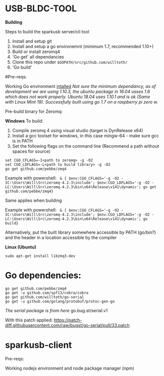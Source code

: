 # USB-BLDC-TOOL

**Building**

Steps to build the sparkusb server/cli tool

1) Install and setup git
2) Install and setup a go environemnt (minimum 1.7, recommended 1.10+)
3) Build or install zeromq4
4) 'Go get' all dependancies
5) Clone this repo under `$GOPATH/src/github.com/willtoth/`
6) 'Go build'

#Pre-reqs:

Working Go environment [intalled](https://golang.org/doc/install) 
*Not sure the minimum dependancy, as of development we are using 1.10.3, the ubuntu package in 16.04 usses 1.6 which does not work properly. Ubuntu 18.04 uses 1.10.1 and is ok (Same with Linux Mint 19). Successfully built using go 1.7 on a raspberry pi zero w.*

Pre-build binary for Zeromq:

**Windows**
To build:

1) Compile zeromq 4 using visual studio (target is DynRelease x64)
2) Install a gcc toolset for windows, in this case mingw-64 - make sure gcc is in PATH
3) Set the following flags on the command line (Recommend a path without spaces for source)

```
set CGO_CFLAGS=-I<path to zeromq> -g -O2
set CGO_LDFLAGS=-L<path to build library> -g -O2
go get github.com/pebbe/zmq4
```

Example with powershell: ` & { $env:CGO_CFLAGS='-g -O2 -IC:\Users\Will\Src\zeromq-4.2.3\include'; $env:CGO_LDFLAGS='-g -O2 -LC:\Users\Will\Src\zeromq-4.2.3\bin\x64\Release\v141\dynamic'; go get github.com/pebbe/zmq4}`

Same applies when building

Example with powershell: ` & { $env:CGO_CFLAGS='-g -O2 -IC:\Users\Will\Src\zeromq-4.2.3\include'; $env:CGO_LDFLAGS='-g -O2 -LC:\Users\Will\Src\zeromq-4.2.3\bin\x64\Release\v141\dynamic'; go build}`

Alternatively, put the built library somewhere accessible by PATH (go/bin?) and the header in a location accessible by the compiler

**Linux (Ubuntu)**

`sudo apt-get install libzmq3-dev`

# Go dependencies:

```
go get github.com/pebbe/zmq4
go get -u github.com/spf13/cobra/cobra
go get github.com/willtoth/go-serial
go get -u github.com/golang/protobuf/protoc-gen-go
```

*The serial package is from here*
go.bug.st/serial.v1

With this patch applied: https://patch-diff.githubusercontent.com/raw/bugst/go-serial/pull/33.patch

# sparkusb-client

Pre-reqs:

Working nodejs environment and node package manager (npm)
